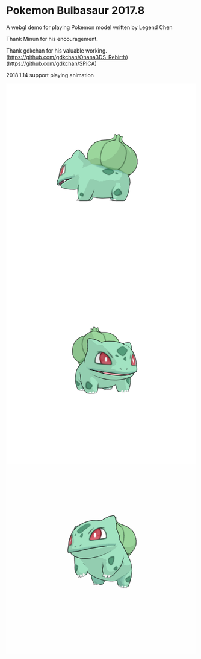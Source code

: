 
# Pokemon Bulbasaur 2017.8

A webgl demo for playing Pokemon model written by Legend Chen

Thank Minun for his encouragement.

Thank gdkchan for his valuable working.<br/>
(https://github.com/gdkchan/Ohana3DS-Rebirth)<br/>
(https://github.com/gdkchan/SPICA)

2018.1.14 support playing animation

<img align="left" src="capture_1.png" />
<img align="left" src="capture_2.png" />

<img align="left" src="video.gif" />